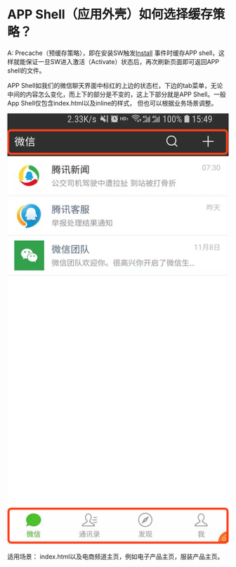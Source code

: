 # APP Shell（应用外壳）如何选择缓存策略？

A: Precache（预缓存策略），即在安装SW触发[Install](https://developers.google.com/web/fundamentals/primers/service-workers/lifecycle#install) 事件时缓存APP shell，这样就能保证一旦SW进入激活（Activate）状态后，再次刷新页面即可返回APP shell的文件。

APP Shell如我们的微信聊天界面中标红的上边的状态栏，下边的tab菜单，无论中间的内容怎么变化，而上下的部分是不变的，这上下部分就是APP Shell。一般App Shell仅包含index.html以及inline的样式， 但也可以根据业务场景调整。

![Image](../../.gitbook/assets/wechatui.png)

适用场景： index.html以及电商频道主页，例如电子产品主页，服装产品主页。

